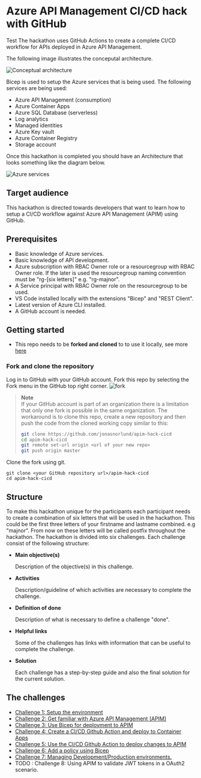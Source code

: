 # Azure API Management CI/CD hack with GitHub
Test
The hackathon uses GitHub Actions to create a complete CI/CD workflow for APIs deployed in Azure API Management. 

The following image illustrates the conceputal architecture.

  ![Conceptual architecture](docs/img/conceptual-architecture.png)

Bicep is used to setup the Azure services that is being used. The following services are being used: 
* Azure API Management (consumption)
* Azure Container Apps
* Azure SQL Database (serverless)
* Log analytics
* Managed identities
* Azure Key vault
* Azure Container Registry  
* Storage account

Once this hackathon is completed you should have an Architecture that looks something like the diagram below.

  ![Azure services](docs/img/architecture.png)


## Target audience

This hackathon is directed towards developers that want to learn how to setup a CI/CD workflow against Azure API Management (APIM) using GitHub.    

## Prerequisites

- Basic knowledge of Azure services.
- Basic knowledge of API development.
- Azure subscription with RBAC Owner role or a resourcegroup with RBAC Owner role. If the later is used the resourcegroup naming convention must be "rg-[six letters]" e.g. "rg-majnor". 
- A Service principal with RBAC Owner role on the resourcegroup to be used.   
- VS Code installed locally with the extensions "Bicep" and "REST Client".
- Latest version of Azure CLI installed. 
- A GitHub account is needed.   

## Getting started

* This repo needs to be **forked and cloned** to to use it locally, see more [here](https://docs.github.com/en/get-started/quickstart/fork-a-repo#forking-a-repository)  

### Fork and clone the repository

Log in to GitHub with your GitHub account. Fork this repo by selecting the Fork menu in the GitHub top right corner.
![fork](docs/img/fork.png)

> **Note**<br>
> If your GitHub account is part of an organization there is a limitation that only one fork is possible in the same organization. The workaround is to clone this repo, create a new repository and then push the code from the cloned working copy similar to this:
>
>  ``` bash
>  git clone https://github.com/jonasnorlund/apim-hack-cicd
>  cd apim-hack-cicd
>  git remote set-url origin <url of your new repo>
>  git push origin master
>  ```
>

Clone the fork using git. 
```shell
git clone <your GitHub repository url>/apim-hack-cicd
cd apim-hack-cicd
```


## Structure

To make this hackathon unique for the participants each participant needs to create a combination of six letters that will be used in the  hackathon. This could be the first three letters of your firstname and lastname combined. e.g "majnor". From now on these letters will be called postfix throughout the hackathon.
The hackathon is divided into six challenges. Each challenge consist of the following structure: 
- **Main objective(s)**
    
    Description of the objective(s) in this challenge. 
    
- **Activities**

    Description/guideline of which activities are necessary to complete the challenge.    

- **Definition of done**

    Description of what is necessary to define a challenge "done".

- **Helpful links**

    Some of the challenges has links with information that can be useful to complete the challenge. 

- **Solution**

    Each challenge has a step-by-step guide and also the final solution for the current solution. 

## The challenges

* [Challenge 1: Setup the environment](docs/challenge1.md)
* [Challenge 2: Get familiar with Azure API Management (APIM)](docs/challenge2.md)
* [Challenge 3: Use Bicep for deployment to APIM](docs/challenge3.md)
* [Challenge 4: Create a CI/CD Github Action and deploy to Container Apps](docs/challenge4.md)
* [Challenge 5: Use the CI/CD Github Action to deploy changes to APIM](docs/challenge5.md)
* [Challenge 6: Add a policy using Bicep](docs/challenge6.md)
* [Challenge 7: Managing Development/Production environments.](docs/challenge7.md)
* TODO : Challenge 8: Using APIM to validate JWT tokens in a OAuth2 scenario.











